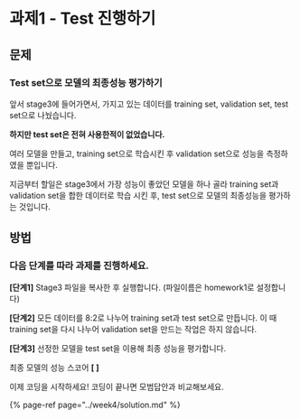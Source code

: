# 과제1 - Test 진행하기

## 문제

### Test set으로 모델의 최종성능 평가하기

앞서 stage3에 들어가면서, 가지고 있는 데이터를 training set, validation set, test set으로 나눴습니다.

**하지만 test set은 전혀 사용한적이 없었습니다.**

여러 모델을 만들고, training set으로 학습시킨 후 validation set으로 성능을 측정하였을 뿐입니다.

지금부터 할일은 stage3에서 가장 성능이 좋았던 모델을 하나 골라 training set과 validation set을 합한 데이터로 학습 시킨 후, test set으로 모델의 최종성능을 평가하는 것입니다.

## 방법

### **다음** **단계를** **따라** **과제를** **진행하세요.**

**\[단계1\]** Stage3 파일을 복사한 후 실행합니다. \(파일이름은 homework1로 설정합니다\)

**\[단계2\]** 모든 데이터를 8:2로 나누어 training set과 test set으로 만듭니다. 이 때 training set을 다시 나누어 validation set을 만드는 작업은 하지 않습니다.

**\[단계3\]** 선정한 모델을 test set을 이용해 최종 성능을 평가합니다.

최종 모델의 성능 스코어 **\[ \]**

이제 코딩을 시작하세요! 코딩이 끝나면 모범답안과 비교해보세요.

{% page-ref page="../week4/solution.md" %}

